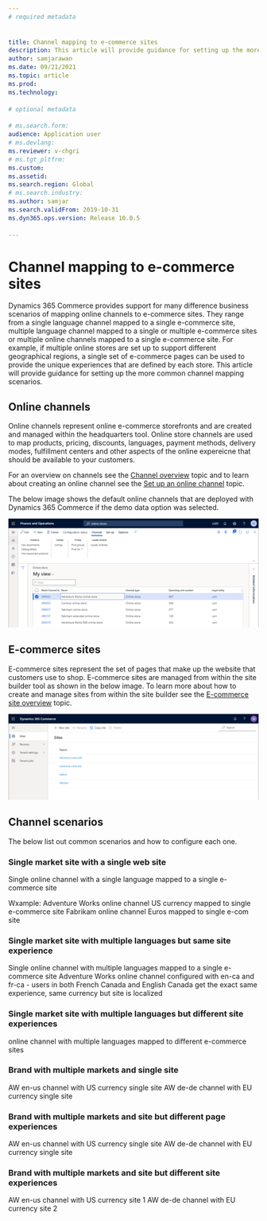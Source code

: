 ```yaml
---
# required metadata


title: Channel mapping to e-commerce sites
description: This article will provide guidance for setting up the more common channel mapping scenarios.
author: samjarawan
ms.date: 09/21/2021
ms.topic: article
ms.prod: 
ms.technology: 

# optional metadata

# ms.search.form: 
audience: Application user
# ms.devlang: 
ms.reviewer: v-chgri
# ms.tgt_pltfrm: 
ms.custom: 
ms.assetid: 
ms.search.region: Global
# ms.search.industry: 
ms.author: samjar
ms.search.validFrom: 2019-10-31
ms.dyn365.ops.version: Release 10.0.5

---
```

# Channel mapping to e-commerce sites

Dynamics 365 Commerce provides support for many difference business scenarios of mapping online channels to e-commerce sites.  They range from a single language channel mapped to a single e-commerce site, multiple language channel mapped to a single or multiple e-commerce sites or multiple online channels mapped to a single e-commerce site.  For example, if multiple online stores are set up to support different geographical regions, a single set of e-commerce pages can be used to provide the unique experiences that are defined by each store.  This article will provide guidance for setting up the more common channel mapping scenarios.

## Online channels

Online channels represent online e-commerce storefronts and are created and managed within the headquarters tool.  Online store channels are used to map products, pricing, discounts, languages, payment methods, delivery modes, fulfillment centers and other aspects of the online expereicne that should be available to your customers. 

For an overview on channels see the [Channel overview](channels-overview.md) topic and to learn about creating an online channel see the [Set up an online channel](channel-setup-online.md) topic.

The below image shows the default online channels that are deployed with Dynamics 365 Commerce if the demo data option was selected.

![Default demo data channels](media/channel-mapping-1.png)

## E-commerce sites

E-commerce sites represent the set of pages that make up the website that customers use to shop.  E-commerce sites are managed from within the site builder tool as shown in the below image.  To learn more about how to create and manage sites from within the site builder see the [E-commerce site overview](online-store-overview.md) topic.

![Site builder e-commerce site list](media/channel-mapping-2.png)

## Channel scenarios

The below list out common scenarios and how to configure each one.

### Single market site with a single web site
Single online channel with a single language mapped to a single e-commerce site

Wxample:
Adventure Works online channel US currency mapped to single e-commerce site
Fabrikam online channel Euros mapped to single e-com site

### Single market site with multiple languages but same site experience
Single online channel with multiple languages mapped to a single e-commerce site
Adventure Works online channel configured with en-ca and fr-ca - users in both French Canada and English Canada get the exact same experience, same currency but site is localized

### Single market site with multiple languages but different site experiences
online channel with multiple languages mapped to different e-commerce sites

### Brand with multiple markets and single site
AW en-us channel with US currency single site
AW de-de channel with EU currency single site

### Brand with multiple markets and site but different page experiences
AW en-us channel with US currency single site
AW de-de channel with EU currency single site

### Brand with multiple markets and site but different site experiences
AW en-us channel with US currency site 1
AW de-de channel with EU currency site 2

